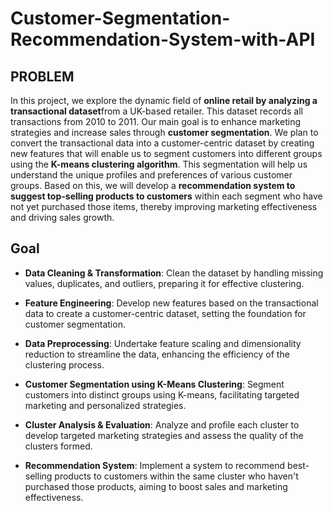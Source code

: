 # Customer-Segmentation-Recommendation-System-with-API

## PROBLEM
In this project, we explore the dynamic field of **online retail by analyzing a transactional dataset**from a UK-based retailer. This dataset records all transactions from 2010 to 2011. Our main goal is to enhance marketing strategies and increase sales through **customer segmentation**. We plan to convert the transactional data into a customer-centric dataset by creating new features that will enable us to segment customers into different groups using the **K-means clustering algorithm**. This segmentation will help us understand the unique profiles and preferences of various customer groups. Based on this, we will develop a **recommendation system to suggest top-selling products to customers** within each segment who have not yet purchased those items, thereby improving marketing effectiveness and driving sales growth.

## Goal
- **Data Cleaning & Transformation**: Clean the dataset by handling missing values, duplicates, and outliers, preparing it for effective clustering.
    
- **Feature Engineering**: Develop new features based on the transactional data to create a customer-centric dataset, setting the foundation for customer segmentation.
    
- **Data Preprocessing**: Undertake feature scaling and dimensionality reduction to streamline the data, enhancing the efficiency of the clustering process.
    
- **Customer Segmentation using K-Means Clustering**: Segment customers into distinct groups using K-means, facilitating targeted marketing and personalized strategies.
    
- **Cluster Analysis & Evaluation**: Analyze and profile each cluster to develop targeted marketing strategies and assess the quality of the clusters formed.
    
- **Recommendation System**: Implement a system to recommend best-selling products to customers within the same cluster who haven't purchased those products, aiming to boost sales and marketing effectiveness.